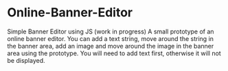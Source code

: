 Online-Banner-Editor
====================

Simple Banner Editor using JS (work in progress)
A small prototype of an online banner editor. You can add a text string, move around the string in the banner area, add an image and move around the image in the banner area using the prototype. You will need to add text first, otherwise it will not be displayed.

